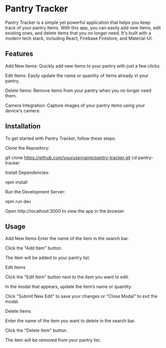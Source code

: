 # Pantry Tracker

Pantry Tracker is a simple yet powerful application that helps you keep track of your pantry items. With this app, you can easily add new items, edit existing ones, and delete items that you no longer need. It's built with a modern tech stack, including React, Firebase Firestore, and Material-UI.

## Features

Add New Items: Quickly add new items to your pantry with just a few clicks.

Edit Items: Easily update the name or quantity of items already in your pantry.

Delete Items: Remove items from your pantry when you no longer need them.

Camera Integration: Capture images of your pantry items using your device's camera.

## Installation
To get started with Pantry Tracker, follow these steps:

Clone the Repository:

git clone https://github.com/yourusername/pantry-tracker.git
cd pantry-tracker

Install Dependencies:

npm install

Run the Development Server:

npm run dev

Open http://localhost:3000 to view the app in the browser.

## Usage

Add New Items
Enter the name of the item in the search bar.

Click the "Add Item" button.

The item will be added to your pantry list.

Edit Items

Click the "Edit Item" button next to the item you want to edit.

In the modal that appears, update the item’s name or quantity.

Click "Submit New Edit" to save your changes or "Close Modal" to exit the modal.

Delete Items

Enter the name of the item you want to delete in the search bar.

Click the "Delete Item" button.

The item will be removed from your pantry list.



